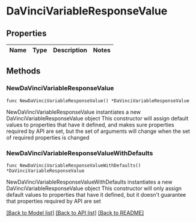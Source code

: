 # DaVinciVariableResponseValue

## Properties

Name | Type | Description | Notes
------------ | ------------- | ------------- | -------------

## Methods

### NewDaVinciVariableResponseValue

`func NewDaVinciVariableResponseValue() *DaVinciVariableResponseValue`

NewDaVinciVariableResponseValue instantiates a new DaVinciVariableResponseValue object
This constructor will assign default values to properties that have it defined,
and makes sure properties required by API are set, but the set of arguments
will change when the set of required properties is changed

### NewDaVinciVariableResponseValueWithDefaults

`func NewDaVinciVariableResponseValueWithDefaults() *DaVinciVariableResponseValue`

NewDaVinciVariableResponseValueWithDefaults instantiates a new DaVinciVariableResponseValue object
This constructor will only assign default values to properties that have it defined,
but it doesn't guarantee that properties required by API are set


[[Back to Model list]](../README.md#documentation-for-models) [[Back to API list]](../README.md#documentation-for-api-endpoints) [[Back to README]](../README.md)


